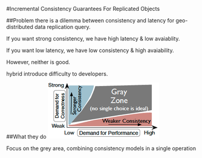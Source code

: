 #Incremental Consistency Guarantees For Replicated Objects

##Problem 
there is a dilemma between consistency and latency for geo-distributed data replication query. 

If you want strong consistency, we have high latency & low avaiablity.

If you want low latency, we have low consistency & high avaiability.

However, neither is good.

hybrid introduce difficulty to developers.

##What they do
![](latency.png)

Focus on the grey area, combining consistency models in a single operation
